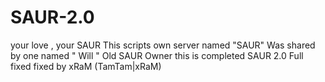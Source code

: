 # SAUR-2.0
your love , your SAUR
This scripts own server named "SAUR"
Was shared by one named " Will " Old SAUR Owner 
this is completed SAUR 2.0 Full fixed 
fixed by xRaM (TamTam|xRaM)
